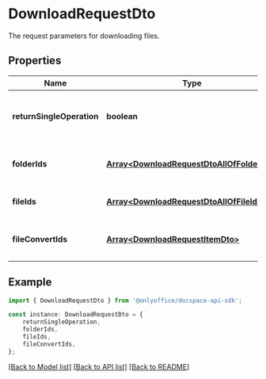# DownloadRequestDto

The request parameters for downloading files.

## Properties

Name | Type | Description | Notes
------------ | ------------- | ------------- | -------------
**returnSingleOperation** | **boolean** | Specifies whether to return only the current operation | [optional] [default to undefined]
**folderIds** | [**Array&lt;DownloadRequestDtoAllOfFolderIds&gt;**](DownloadRequestDtoAllOfFolderIds.md) | The list of folder IDs to be downloaded. | [optional] [default to undefined]
**fileIds** | [**Array&lt;DownloadRequestDtoAllOfFileIds&gt;**](DownloadRequestDtoAllOfFileIds.md) | The list of file IDs to be downloaded. | [optional] [default to undefined]
**fileConvertIds** | [**Array&lt;DownloadRequestItemDto&gt;**](DownloadRequestItemDto.md) | The list of file IDs which will be converted. | [optional] [default to undefined]

## Example

```typescript
import { DownloadRequestDto } from '@onlyoffice/docspace-api-sdk';

const instance: DownloadRequestDto = {
    returnSingleOperation,
    folderIds,
    fileIds,
    fileConvertIds,
};
```

[[Back to Model list]](../README.md#documentation-for-models) [[Back to API list]](../README.md#documentation-for-api-endpoints) [[Back to README]](../README.md)
